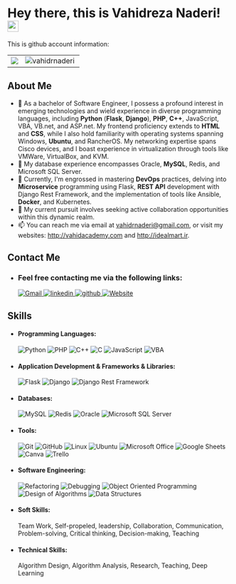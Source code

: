 # Hey there, this is Vahidreza Naderi! <img src="https://media.giphy.com/media/hvRJCLFzcasrR4ia7z/giphy.gif" width="25px"> 

This is github account information:

<table border="0" cellspacing="0" cellpadding="0">
    <tr>
        <td>
            <img src="https://github-readme-stats.vercel.app/api?username=vahidrnaderi&show_icons=True"/>
        </td>
        <td>
            <img align="left" src="https://github-readme-stats.vercel.app/api/top-langs?username=vahidrnaderi&show_icons=true&locale=en&layout=compact&from=" alt="vahidrnaderi" />
            <!-- <img src="https://github-readme-stats.vercel.app/api/top-langs/?username=vahidrnaderi&layout=compact&langs_count=10"/> -->
        </td>
    </tr>
</table>

## About Me

- 👀 As a bachelor of Software Engineer, I possess a profound interest in emerging technologies and wield experience in diverse programming languages, including <b>Python</b> (<b>Flask</b>, <b>Django</b>), <b>PHP</b>, <b>C++</b>, JavaScript, VBA, VB.net, and ASP.net. My frontend proficiency extends to <b>HTML</b> and <b>CSS</b>, while I also hold familiarity with operating systems spanning Windows, <b>Ubuntu</b>, and RancherOS. My networking expertise spans Cisco devices, and I boast experience in virtualization through tools like VMWare, VirtualBox, and KVM.
- 💾 My database experience encompasses Oracle, <b>MySQL</b>, Redis, and Microsoft SQL Server.
- 🌱 Currently, I'm engrossed in mastering <b>DevOps</b> practices, delving into <b>Microservice</b> programming using Flask, <b>REST API</b> development with Django Rest Framework, and the implementation of tools like Ansible, <b>Docker</b>, and Kubernetes.
- 💞 My current pursuit involves seeking active collaboration opportunities within this dynamic realm.
- 📫 You can reach me via email at vahidrnaderi@gmail.com, or visit my websites: http://vahidacademy.com and http://idealmart.ir.
  
<!---
vahidrnaderi/vahidrnaderi is a ✨ special ✨ repository because its `README.md` (this file) appears on your GitHub profile.
You can click the Preview link to take a look at your changes.
--->


## Contact Me

- ### Feel free contacting me via the following links: 
  <a href="mailto:vahidrnaderi@gmail.com">
    <img alt="Gmail" src="https://img.shields.io/badge/Gmail-D14836?style=for-the-badge&logo=gmail&logoColor=white"/>
  </a>
  <a href="https://www.linkedin.com/in/vahidrnaderi/">
   <img alt="linkedin" src="https://img.shields.io/badge/linkedin-%230077B5.svg?style=for-the-badge&logo=linkedin&logoColor=white"/>
  </a> 
  <a href="https://github.com/vahidrnaderi">
   <img alt="github" src="https://img.shields.io/badge/github-%23121011.svg?style=for-the-badge&logo=github&logoColor=white"/>
  </a>
  <a href="https://vahidrnaderi.github.io/">
   <img alt="Website" src="https://img.shields.io/badge/Website-%23150458.svg?style=for-the-badge&logo=GoogleChrome&logoColor=white"/>
  </a>


## Skills

- #### Programming Languages:
  <img alt="Python" src="https://img.shields.io/badge/python-%2314354C.svg?style=for-the-badge&logo=python&logoColor=white"/>  
  <img alt="PHP" src="https://img.shields.io/badge/PHP-%23E34F26.svg?style=for-the-badge&logo=PHP&logoColor=white"/>
  <img alt="C++" src="https://img.shields.io/badge/c++-%2300599C.svg?style=for-the-badge&logo=c%2B%2B&logoColor=white"/>
  <img alt="C" src="https://img.shields.io/badge/c-%23239120.svg?style=for-the-badge&logo=c&logoColor=white"/>  
  <img alt="JavaScript" src="https://img.shields.io/badge/JavaScript-%23ED8B00.svg?style=for-the-badge&logo=JavaScript&logoColor=white"/>
  <img alt="VBA" src="https://img.shields.io/badge/VBA-%2300599C.svg?style=for-the-badge&logo=VBA&logoColor=white"/>

- #### Application Development & Frameworks & Libraries:
  <img alt="Flask" src="https://img.shields.io/badge/Flask-%23217346.svg?style=for-the-badge&logo=Flask&logoColor=white"/>
  <img alt="Django" src="https://img.shields.io/badge/Django-%23013243.svg?style=for-the-badge&logo=Django&logoColor=white"/>
  <img alt="Django Rest Framework" src="https://img.shields.io/badge/Django Rest Framework-%23F7931E.svg?style=for-the-badge&logo=Django Rest Framework&logoColor=white"/>
    
- #### Databases:
  <img alt="MySQL" src="https://img.shields.io/badge/mysql-%2300f.svg?style=for-the-badge&logo=mysql&logoColor=white"/>
  <img alt="Redis" src="https://img.shields.io/badge/Redis-%23316192.svg?style=for-the-badge&logo=Redis&logoColor=white"/>
  <img alt="Oracle" src="https://img.shields.io/badge/Oracle-%23316192.svg?style=for-the-badge&logo=Oracle&logoColor=white"/>
  <img alt="Microsoft SQL Server" src="https://img.shields.io/badge/Microsoft SQL Server-%23150458.svg?style=for-the-badge&logo=Microsoft SQL Server&logoColor=white"/>
  
- #### Tools:
  <img alt="Git" src="https://img.shields.io/badge/git-%23F05033.svg?style=for-the-badge&logo=git&logoColor=white"/>
  <img alt="GitHub" src="https://img.shields.io/badge/github-%23121011.svg?style=for-the-badge&logo=github&logoColor=white"/>
  <img alt="Linux" src="https://img.shields.io/badge/Linux-FCC624?style=for-the-badge&logo=linux&logoColor=black">
  <img alt="Ubuntu" src="https://img.shields.io/badge/Ubuntu-%23F37626.svg?style=for-the-badge&logo=Ubuntu&logoColor=white" />
  <img alt="Microsoft Office" src="https://img.shields.io/badge/Microsoft_Office-D83B01?style=for-the-badge&logo=microsoft-office&logoColor=white" />
  <img alt="Google Sheets" src="https://img.shields.io/badge/Google%20Sheets-34A853?style=for-the-badge&logo=google-sheets&logoColor=white" />
  <img alt="Canva" src="https://img.shields.io/badge/Canva-%2300C4CC.svg?style=for-the-badge&logo=Canva&logoColor=white" />
  <img alt="Trello" src="https://img.shields.io/badge/Trello-0052CC?style=for-the-badge&logo=trello&logoColor=white" />
  
- #### Software Engineering:
  <img alt="Refactoring" src="https://img.shields.io/badge/Refactoring-%23121011.svg?style=for-the-badge&logo=Refactoring&logoColor=white"/>
  <img alt="Debugging" src="https://img.shields.io/badge/Debugging-%23121011.svg?style=for-the-badge&logo=Debugging&logoColor=white"/>
  <img alt="Object Oriented Programming" src="https://img.shields.io/badge/Object Oriented Programming-%23121011.svg?style=for-the-badge&logo=OOP&logoColor=white"/>
  <img alt="Design of Algorithms" src="https://img.shields.io/badge/Design of Algorithms-%23121011.svg?style=for-the-badge&logo=DesignofAlgorithms&logoColor=white"/>
  <img alt="Data Structures" src="https://img.shields.io/badge/Data Structures-%23121011.svg?style=for-the-badge&logo=DataStructures&logoColor=white"/>

- #### Soft Skills:
    Team Work, Self-propeled, leadership, Collaboration, Communication, Problem-solving, Critical thinking, Decision-making, Teaching

- #### Technical Skills:
    Algorithm Design, Algorithm Analysis, Research, Teaching, Deep Learning
  

